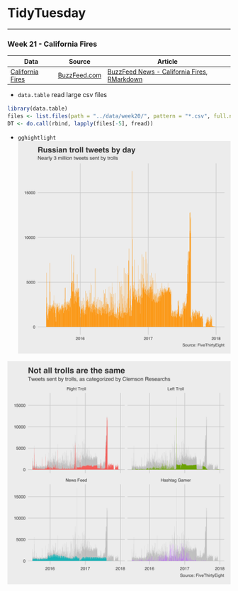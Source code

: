 
# TidyTuesday

-----

### Week 21 - California Fires

| Data                                                                                       | Source                                                                  | Article                                                                                                                                                                                         |
| ------------------------------------------------------------------------------------------ | ----------------------------------------------------------------------- | ----------------------------------------------------------------------------------------------------------------------------------------------------------------------------------------------- |
| [California Fires](https://github.com/rfordatascience/tidytuesday/tree/master/data/week21) | [BuzzFeed.com](https://github.com/BuzzFeedNews/2018-07-wildfire-trends) | [BuzzFeed News - California Fires](https://www.buzzfeednews.com/article/peteraldhous/california-wildfires-people-climate), [RMarkdown](https://buzzfeednews.github.io/2018-07-wildfire-trends/) |

  - `data.table` read large csv files

<!-- end list -->

``` r
library(data.table)
files <- list.files(path = "../data/week20/", pattern = "*.csv", full.names = T)
DT <- do.call(rbind, lapply(files[-5], fread))
```

  - `gghightlight`  
    ![](https://raw.githubusercontent.com/ChuliangXiao/tidytuesday/master/Week20/total.png)

![](https://raw.githubusercontent.com/ChuliangXiao/tidytuesday/master/Week20/cat4.png)

